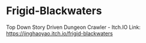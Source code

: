 # Frigid-Blackwaters

Top Down Story Driven Dungeon Crawler - Itch.IO Link: https://jinghaoyao.itch.io/frigid-blackwaters
